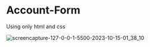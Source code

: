 # Account-Form
Using only html and css

![screencapture-127-0-0-1-5500-2023-10-15-01_38_10](https://github.com/anjanadave/Account-Form/assets/138798176/5f824213-9289-4e88-910f-ab1418039585)
